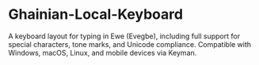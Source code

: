 # Ghainian-Local-Keyboard
A keyboard layout for typing in Ewe (Evegbe), including full support for special characters, tone marks, and Unicode compliance. Compatible with Windows, macOS, Linux, and mobile devices via Keyman.
